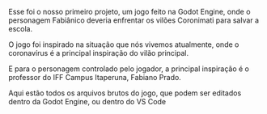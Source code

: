 
Esse foi o nosso primeiro projeto, um jogo feito na Godot Engine, onde o personagem Fabiânico deveria enfrentar os vilões Coronimati para salvar a escola. 

O jogo foi inspirado na situação que nós vivemos atualmente, onde o coronavírus é a principal inspiração do vilão principal. 

E para o personagem controlado pelo jogador, a principal inspiração é o professor do IFF Campus Itaperuna, Fabiano Prado.

Aqui estão todos os arquivos brutos do jogo, que podem ser editados dentro da Godot Engine, ou dentro do VS Code
